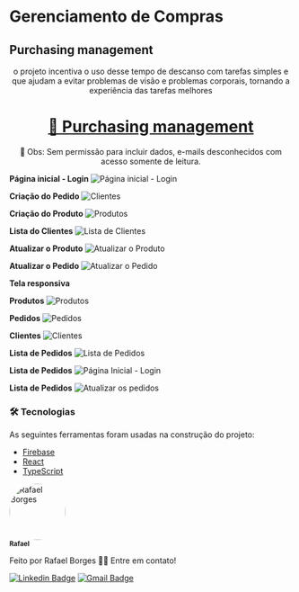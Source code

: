 # Gerenciamento de Compras

## Purchasing management
<p align="center">o projeto incentiva o uso desse tempo de descanso com tarefas simples e que ajudam a evitar problemas de visão e problemas corporais, tornando a experiência das tarefas melhores</p>

<h1 align="center">
    <a href="https://buy-management.web.app/">🔗 Purchasing management</a>
</h1>
<p align="center">🚀 Obs: Sem permissão para incluir dados, e-mails desconhecidos com acesso somente de leitura.</p>

<strong>Página inicial - Login</strong>
<img src="src/assets/github/signin.jpeg" alt="Página inicial - Login" />

<strong>Criação do Pedido</strong>
<img src="src/assets/github/order.jpeg" alt="Clientes" />

<strong>Criação do Produto</strong>
<img src="src/assets/github/product.jpeg" alt="Produtos" />

<strong>Lista do Clientes</strong>
<img src="src/assets/github/listClients.jpeg" alt="Lista de Clientes" />

<strong>Atualizar o Produto</strong>
<img src="src/assets/github/updtListClients.jpeg" alt="Atualizar o Produto" />

<strong>Atualizar o Pedido</strong>
<img src="src/assets/github/updtListOrder.jpeg" alt="Atualizar o Pedido" />

<strong>Tela responsiva</strong>
<br/>

<strong>Produtos</strong>
<img src="src/assets/github/productMobile.jpeg" alt="Produtos" />
<br/>

<strong>Pedidos</strong>
<img src="src/assets/github/clientsMobile.jpeg" alt="Pedidos" />
<br/>

<strong>Clientes</strong>
<img src="src/assets/github/clientsMobile.jpeg" alt="Clientes" />
<br/>

<strong>Lista de Pedidos</strong>
<img src="src/assets/github/orderListMobile.jpeg" alt="Lista de Pedidos" />
<br/>

<strong>Lista de Pedidos</strong>
<img src="src/assets/github/signInMobile.jpeg" alt="Página Inicial - Login" />
<br/>

<strong>Lista de Pedidos</strong>
<img src="src/assets/github/updtOrderListMobile.jpeg" alt="Atualizar os pedidos" />


### 🛠 Tecnologias

As seguintes ferramentas foram usadas na construção do projeto:

- [Firebase](https://firebase.google.com/)
- [React](https://pt-br.reactjs.org/)
- [TypeScript](https://www.typescriptlang.org/)

 <img style="border-radius: 50%;" src="https://github.com/rafaelborges26.png" width="100px;" alt="Rafael Borges"/>
 <br />
 <sub><b>Rafael</b></sub></a>


Feito por Rafael Borges 👋🏽 Entre em contato!

[![Linkedin Badge](https://img.shields.io/badge/-Rafael-blue?style=flat-square&logo=Linkedin&logoColor=white&link=)](linkedin.com/in/rafael-bernardino-borges) 
[![Gmail Badge](https://img.shields.io/badge/-rafael.borges2698@gmail.com-c14438?style=flat-square&logo=Gmail&logoColor=white&link=mailto:rafael.borges2698@gmail.com)](mailto:rafael.borges2698@gmail.com)

